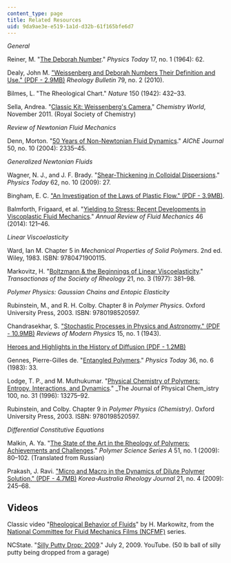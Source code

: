 ```yaml
---
content_type: page
title: Related Resources
uid: 9da9ae3e-e519-1a1d-d32b-61f165bfe6d7
---
```


_General_

Reiner, M. "[The Deborah Number](http://scitation.aip.org/content/aip/magazine/physicstoday/article/17/1/10.1063/1.3051374)." _Physics Today_ 17, no. 1 (1964): 62.

Dealy, John M. ["Weissenberg and Deborah Numbers Their Definition and Use." (PDF - 2.9MB)](https://www.rheology.org/sor/Publications/RheoBulletin/RB2010Jul.pdf) _Rheology Bulletin_ 79, no. 2 (2010).

Bilmes, L. "The Rheological Chart." _Nature_ 150 (1942): 432–33.

Sella, Andrea. "[Classic Kit: Weissenberg's Camera](https://www.chemistryworld.com/opinion/classic-kit-weissenbergs-camera/1014829.article)," _Chemistry World_, November 2011. (Royal Society of Chemistry)

_Review of Newtonian Fluid Mechanics_

Denn, Morton. "[50 Years of Non-Newtonian Fluid Dynamics](http://dx.doi.org/10.1002/aic.10357)." _AIChE Journal_ 50, no. 10 (2004): 2335–45.

_Generalized Newtonian Fluids_

Wagner, N. J., and J. F. Brady. "[Shear-Thickening in Colloidal Dispersions](http://scitation.aip.org/content/aip/magazine/physicstoday/article/62/10/10.1063/1.3248476)." _Physics Today_ 62, no. 10 (2009): 27.

Bingham, E. C. ["An Investigation of the Laws of Plastic Flow." (PDF - 3.9MB)](http://nvlpubs.nist.gov/nistpubs/bulletin/13/nbsbulletinv13n2p309_A2b.pdf).

Balmforth, Frigaard, et al. "[Yielding to Stress: Recent Developments in Viscoplastic Fluid Mechanics](http://dx.doi.org/10.1146/annurev-fluid-010313-141424)." _Annual Review of Fluid Mechanics_ 46 (2014): 121–46.

_Linear Viscoelasticity_

Ward, Ian M. Chapter 5 in _Mechanical Properties of Solid Polymers_. 2nd ed. Wiley, 1983. ISBN: 9780471900115.

Markovitz, H. "[Boltzmann & the Beginnings of Linear Viscoelasticity](http://dx.doi.org/10.1122/1.549444)." _Transactionas of the Society of Rheology_ 21, no. 3 (1977): 381–98.

_Polymer Physics: Gaussian Chains and Entopic Elasticity_

Rubinstein, M., and R. H. Colby. Chapter 8 in _Polymer Physics_. Oxford University Press, 2003. ISBN: 9780198520597.

Chandrasekhar, S. ["Stochastic Processes in Physics and Astronomy." (PDF - 10.9MB)](http://facultystaff.richmond.edu/~olipan/Chandrashekhar.pdf) _Reviews of Modern Physics_ 15, no. 1 (1943).

[Heroes and Highlights in the History of Diffusion (PDF - 1.2MB)](http://www.uni-leipzig.de/diffusion/pdf/volume11/diff_fund_11(2009)1.pdf)

Gennes, Pierre-Gilles de. "[Entangled Polymers](http://dx.doi.org/10.1063/1.2915700)." _Physics Today_ 36, no. 6 (1983): 33.

Lodge, T. P., and M. Muthukumar. "[Physical Chemistry of Polymers: Entropy, Interactions, and Dynamics](http://dx.doi.org/10.1021/jp960244z)." _The Journal of Physical Chem_istry 100, no. 31 (1996): 13275–92.

Rubinstein, and Colby. Chapter 9 in _Polymer Physics (Chemistry)_. Oxford University Press, 2003. ISBN: 9780198520597.

_Differential Constitutive Equations_

Malkin, A. Ya. "[The State of the Art in the Rheology of Polymers: Achievements and Challenges](http://dx.doi.org/10.1134/S0965545X09010076)." _Polymer Science Series A_ 51, no. 1 (2009): 80–102. (Translated from Russian)

Prakash, J. Ravi. ["Micro and Macro in the Dynamics of Dilute Polymer Solution." (PDF - 4.7MB)](http://www.cheric.org/PDF/KARJ/KR21/KR21-4-0245.pdf) _Korea-Australia Rheology Journal_ 21, no. 4 (2009): 245–68.

Videos
------

Classic video "[Rheological Behavior of Fluids](http://techtv.mit.edu/videos/32591-rheological-behavior-of-fluids)" by H. Markowitz, from the [National Committee for Fluid Mechanics Films (NCFMF)](http://web.mit.edu/hml/ncfmf.html) series.

NCState. "[Silly Putty Drop: 2009](https://www.youtube.com/watch?v=2Zez3v0fGi8)." July 2, 2009. YouTube. (50 lb ball of silly putty being dropped from a garage)